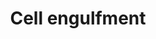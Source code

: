 ---
annotations:
- id: PW:0001145
  parent: regulatory pathway
  type: Pathway Ontology
  value: phagocytosis pathway
- id: PW:0000009
  parent: regulatory pathway
  type: Pathway Ontology
  value: apoptotic cell death pathway
authors:
- Kyook
- MaintBot
- Christine Chichester
- Khanspers
- Cgrove
- Egonw
- Mkutmon
- Asios Olia
- Fehrhart
description: A model of apoptotic cell engulfment.   Caenorhabditis (from Caeno  and
  rhabditis = rod like stick shaped) elegans is a free living (non parasitic) transparent
  roundworm (nematode).  C. elegans was the first organism to have its whole genome
  sequenced and it neuronal wiring described.  The C. elegans engulfment pathway removes
  the dying ("corpse") cells by using receptor signals then identifying the dying
  cells and eventually engulfing them.  The final process involves the recycling of
  the remaining cell particles of the dead engulfed cells.
last-edited: 2018-03-02
organisms:
- Caenorhabditis elegans
redirect_from:
- /index.php/Pathway:WP2226
- /instance/WP2226
- /instance/WP2226_rr96247
revision: r96247
schema-jsonld:
- '@context': https://schema.org/
  '@id': https://wikipathways.github.io/pathways/WP2226.html
  '@type': Dataset
  creator:
    '@type': Organization
    name: WikiPathways
  description: A model of apoptotic cell engulfment.   Caenorhabditis (from Caeno  and
    rhabditis = rod like stick shaped) elegans is a free living (non parasitic) transparent
    roundworm (nematode).  C. elegans was the first organism to have its whole genome
    sequenced and it neuronal wiring described.  The C. elegans engulfment pathway
    removes the dying ("corpse") cells by using receptor signals then identifying
    the dying cells and eventually engulfing them.  The final process involves the
    recycling of the remaining cell particles of the dead engulfed cells.
  keywords:
  - Active CED-3Protease
  - CED-1/SREC?
  - CED-10/Rac1
  - CED-2/CrkII
  - CED-3
  - CED-4
  - CED-5/DOCK180
  - CED-6
  - CED-7
  - CED-7/ABC1
  - CED-9
  - EGL-1
  - PSR-1?
  license: CC0
  name: Cell engulfment
seo: CreativeWork
title: Cell engulfment
wpid: WP2226
---